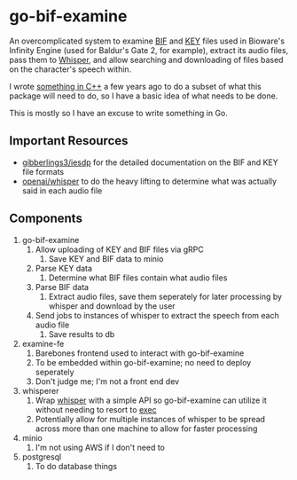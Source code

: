 # go-bif-examine
An overcomplicated system to examine [BIF](https://gibberlings3.github.io/iesdp/file_formats/ie_formats/bif_v1.htm) and [KEY](https://gibberlings3.github.io/iesdp/file_formats/ie_formats/key_v1.htm) files used in Bioware's Infinity Engine (used for Baldur's Gate 2, for example), extract its audio files, pass them to [Whisper](https://github.com/openai/whisper), and allow searching and downloading of files based on the character's speech within.

I wrote [something in C++](https://github.com/kaiiorg/bifex) a few years ago to do a subset of what this package will need to do, so I have a basic idea of what needs to be done.

This is mostly so I have an excuse to write something in Go.

## Important Resources
- [gibberlings3/iesdp](https://github.com/gibberlings3/iesdp/) for the detailed documentation on the BIF and KEY file formats
- [openai/whisper](https://github.com/openai/whisper) to do the heavy lifting to determine what was actually said in each audio file

## Components
1. go-bif-examine
    1. Allow uploading of KEY and BIF files via gRPC
        1. Save KEY and BIF data to minio
    1. Parse KEY data
        1. Determine what BIF files contain what audio files
    1. Parse BIF data
        1. Extract audio files, save them seperately for later processing by whisper and download by the user
    1. Send jobs to instances of whisper to extract the speech from each audio file
        1. Save results to db
1. examine-fe
    1. Barebones frontend used to interact with go-bif-examine
    1. To be embedded within go-bif-examine; no need to deploy seperately
    1. Don't judge me; I'm not a front end dev
1. whisperer
    1. Wrap [whisper](https://github.com/openai/whisper) with a simple API so go-bif-examine can utilize it without needing to resort to [exec](https://pkg.go.dev/os/exec)
    1. Potentially allow for multiple instances of whisper to be spread across more than one machine to allow for faster processing
1. minio
    1. I'm not using AWS if I don't need to
1. postgresql
    1. To do database things